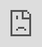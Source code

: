 ```yaml
---
title: "Can You Give a Dog Beef Short Rib Bones?"
description: ""
date: 2022-09-03
categories: 
tags: 
thumbnail: https://tse1.mm.bing.net/th?q=Can%20You%20Give%20A%20Dog%20Beef%20Short%20Rib%20Bones%3F&w=800&h=500&c=1&rs=1
author: "Osgood"
showToc: true
TocOpen: true
draft: false
hidemeta: false
comments: false
disableHLJS: true # to disable highlightjs
disableShare: false
disableHLJS: false
hideSummary: false
searchHidden: true
ShowReadingTime: true
ShowBreadCrumbs: true
ShowPostNavLinks: true
ShowWordCount: true
ShowRssButtonInSectionTermList: true
UseHugoToc: false
ShowShareButtons: true
---
```


<center>
	<img src="https://tse1.mm.bing.net/th?q=Can%20You%20Give%20A%20Dog%20Beef%20Short%20Rib%20Bones%3F&w=800&h=500&c=1&rs=1" alt="Can You Give A Dog Beef Short Rib Bones?" width="800" height="500" style="display: block; width: 100%; height: auto">
</center>

<p>Most dog owners would be concerned about the safety of feeding their pooch beef short rib bones, and they would be right to ask whether it is really safe. After all, bones are a natural part of a dog’s diet, and it seems logical to assume that beef short rib bones might be safe for canines. But can you give a dog beef short rib bones?</p>

<h2>Are Beef Short Rib Bones Safe for Dogs?</h2>

<p>The short answer to this question is yes, you can give a dog beef short rib bones. However, there are some important safety considerations that you should take into account before doing so. The most important of these is the size of the bone. Beef short rib bones can be quite large and can be a choking hazard for small dogs. Additionally, the bone can splinter and cause internal injury if chewed on too vigorously. To be on the safe side, it is best to give your dog only bones that are no larger than their mouth.</p>

<p>It is also important to note that cooked bones can be more dangerous than raw bones. When bones are cooked they become dry and brittle, which increases the risk of them splintering. If you are going to give your dog beef short rib bones, it is best to give them raw.</p>

<h2>What Are the Benefits of Feeding a Dog Beef Short Rib Bones?</h2>

<p>There are several benefits to feeding a dog beef short rib bones. The most notable is that bones are a natural source of calcium and other essential minerals that are essential for healthy dog development. Additionally, beef short rib bones can provide a source of mental stimulation for dogs, as they must work to break down the bone in order to get to the marrow. Finally, chewing on a bone can help to keep a dog’s teeth and gums healthy.</p>

<h2>Are There Any Disadvantages to Feeding a Dog Beef Short Rib Bones?</h2>

<p>There are a few disadvantages to feeding a dog beef short rib bones. The most notable is that bones can be a choking hazard and can cause internal injury if chewed on too vigorously. Additionally, bones can harbor bacteria that can make a dog sick, so it is important to monitor your dog when they are chewing on bones. Finally, beef short rib bones can be quite expensive and can add up quickly if you are feeding them to your dog on a regular basis.</p>

<h2>How to Feed Your Dog Beef Short Rib Bones Safely</h2>

<p>If you decide to feed your dog beef short rib bones, it is important to do so safely. To start, it is best to give your dog only bones that are no larger than their mouth. Additionally, the bone should be raw and not cooked. When your dog is chewing on a bone, it is important to monitor them to ensure that they are not at risk of choking or internal injury. Finally, it is important to discard bones that become too small or brittle, as they can become a choking hazard.</p>

<h2>Frequently Asked Questions</h2>

<h3>1. Can you give a dog beef short rib bones?</h3>

<p>Yes, you can give a dog beef short rib bones, but it is important to do so safely. Bones should be no larger than your dog’s mouth, and should be raw and not cooked. Additionally, it is important to monitor your dog when they are chewing on a bone to ensure that they are not at risk of choking or internal injury.</p>

<h3>2. Are beef short rib bones safe for dogs?</h3>

<p>Yes, beef short rib bones are generally safe for dogs, but there are some safety considerations that you should take into account before feeding them to your pooch. Bones should be no larger than your dog’s mouth, and should be raw and not cooked. Additionally, it is important to monitor your dog when they are chewing on a bone to ensure that they are not at risk of choking or internal injury.</p>

<h3>3. What are the benefits of feeding a dog beef short rib bones?</h3>

<p>There are several benefits to feeding a dog beef short rib bones. The most notable is that bones are a natural source of calcium and other essential minerals that are essential for healthy dog development. Additionally, beef short rib bones can provide a source of mental stimulation for dogs, as they must work to break down the bone in order to get to the marrow. Finally, chewing on a bone can help to keep a dog’s teeth and gums healthy.</p>

<h3>4. Are there any disadvantages to feeding a dog beef short rib bones?</h3>

<p>There are a few disadvantages to feeding a dog beef short rib bones. The most notable is that bones can be a choking hazard and can cause internal injury if chewed on too vigorously. Additionally, bones can harbor bacteria that can make a dog sick, so it is important to monitor your dog when they are chewing on bones. Finally, beef short rib bones can be quite expensive and can add up quickly if you are feeding them to your dog on a regular basis.</p>

<h3>5. How to feed your dog beef short rib bones safely?</h3>

<p>If you decide to feed your dog beef short rib bones, it is important to do so safely. To start, it is best to give your dog only bones that are no larger than their mouth. Additionally, the bone should be raw and not cooked. When your dog is chewing on a bone, it is important to monitor them to ensure that they are not at risk of choking or internal injury. Finally, it is important to discard bones that become too small or brittle, as they can become a choking hazard.</p>

<h3>6. Is it safe to feed my dog cooked beef short rib bones?</h3>

<p>No, it is not safe to feed your dog cooked beef short rib bones. When bones are cooked they become dry and brittle, which increases the risk of them splintering. If you are going to give your dog beef short rib bones, it is best to give them raw.</p>

<h3>7. How often should I feed my dog beef short rib bones?</h3>

<p>It is best to feed your dog beef short rib bones no more than once or twice a week. Too much bone can cause gastrointestinal upset, so it is important to feed it in moderation.</p>

<h3>8. Are beef short rib bones good for my dog’s teeth?</h3>

<p>Yes, beef short rib bones can be good for your dog’s teeth. Chewing on a bone can help to keep a dog’s teeth and gums healthy.</p>

<h3>9. Is it safe to give my dog small beef short rib bones?</h3>

<p>Yes, it is safe to give your dog small beef short rib bones if they are no larger than their mouth. However, it is important to monitor your dog when they are chewing on a bone to ensure that they are not at risk of choking or internal injury.</p>

<h3>10. How can I tell if a beef short rib bone is too small for my dog?</h3>

<p>The best way to tell if a beef short rib bone is too small for your dog is to compare it to the size of their mouth. If the bone is larger than your dog’s mouth, it is best not to give it to them.</p>

<h3>11. Can I give my dog cooked beef short rib bones if they are small enough?</h3>

<p>No, it is not safe to give your dog cooked beef short rib bones even if they are small enough. When bones are cooked they become dry and brittle, which increases the risk of them splintering. If you are going to give your dog beef short rib bones, it is best to give them raw.</p>

<h3>12. Are beef short rib bones good for my dog’s mental stimulation?</h3>

<p>Yes, beef short rib bones can be good for your dog’s mental stimulation. Chewing on a bone can provide them with mental stimulation as they must work to break down the bone in order to get to the marrow.</p>

<h3>13. Is it safe to give my dog bones from other animals?</h3>

<p>Yes, it is generally safe to give your dog bones from other animals, as long as the size of the bone is appropriate for your dog’s mouth. However, it is important to monitor your dog when they are chewing on a bone to ensure that they are not at risk of choking or internal injury.</p>

<h3>14. Can I give my dog cooked bones from other animals?</h3>

<p>No, it is not safe to give your dog cooked bones from other animals. When bones are cooked they become dry and brittle, which increases the risk of them splintering. If you are going to give your dog bones from other animals, it is best to give them raw.</

<div style="position: relative; padding-bottom: 56.25%; overflow: hidden"><iframe src="https://www.youtube.com/embed/1KQjpxFVpmM" frameborder="0" allow="accelerometer; autoplay; clipboard-write; encrypted-media; gyroscope; picture-in-picture; web-share" allowfullscreen style="position: absolute; top: 0; left: 0; width: 100%; height: 100%;"></iframe>
</div>